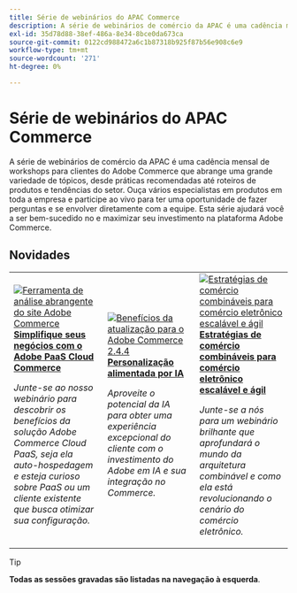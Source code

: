 ```yaml
---
title: Série de webinários do APAC Commerce
description: A série de webinários de comércio da APAC é uma cadência mensal de workshops para clientes do Adobe Commerce que abrange uma grande variedade de tópicos, desde práticas recomendadas até roteiros de produtos e tendências do setor.
exl-id: 35d78d88-38ef-486a-8e34-8bce0da673ca
source-git-commit: 0122cd988472a6c1b87318b925f87b56e908c6e9
workflow-type: tm+mt
source-wordcount: '271'
ht-degree: 0%

---
```


# Série de webinários do APAC Commerce

A série de webinários de comércio da APAC é uma cadência mensal de workshops para clientes do Adobe Commerce que abrange uma grande variedade de tópicos, desde práticas recomendadas até roteiros de produtos e tendências do setor. Ouça vários especialistas em produtos em toda a empresa e participe ao vivo para ter uma oportunidade de fazer perguntas e se envolver diretamente com a equipe. Esta série ajudará você a ser bem-sucedido no e maximizar seu investimento na plataforma Adobe Commerce.

## Novidades

<table>
<tr>
  <td>
    <a href="https://experienceleague.adobe.com/docs/events/apac-commerce-recordings/2023/adobes-paas-cloud-commerce.html">
      <img alt="Ferramenta de análise abrangente do site Adobe Commerce" src="https://video.tv.adobe.com/v/3419132?format=jpeg" />
    </a>
     <div>
      <a href="https://experienceleague.adobe.com/docs/events/apac-commerce-recordings/2023/adobes-paas-cloud-commerce.html">
        <strong>Simplifique seus negócios com o Adobe PaaS Cloud Commerce</strong>
      </a>
    </div>
    <p>
    <em>Junte-se ao nosso webinário para descobrir os benefícios da solução Adobe Commerce Cloud PaaS, seja ela auto-hospedagem e esteja curioso sobre PaaS ou um cliente existente que busca otimizar sua configuração.</em>
    <p>
  </td>
  <td>
    <a href="https://experienceleague.adobe.com/docs/events/apac-commerce-recordings/2023/ai-personalisation.html">
      <img alt="Benefícios da atualização para o Adobe Commerce 2.4.4" src="https://video.tv.adobe.com/v/3419107?format=jpeg" />
    </a>
     <div>
      <a href="https://experienceleague.adobe.com/docs/events/apac-commerce-recordings/2023/ai-personalisation.html">
        <strong>Personalização alimentada por IA</strong>
      </a>
    </div>
    <p>
    <em>Aproveite o potencial da IA para obter uma experiência excepcional do cliente com o investimento do Adobe em IA e sua integração no Commerce.</em>
    <p>
  </td>
  <td>
    <a href="https://experienceleague.adobe.com/docs/events/apac-commerce-recordings/2023/composable-commerce.html">
      <img alt="Estratégias de comércio combináveis para comércio eletrônico escalável e ágil" src="https://video.tv.adobe.com/v/3420655?format=jpeg" />
    </a>
     <div>
      <a href="https://experienceleague.adobe.com/docs/events/apac-commerce-recordings/2023/composable-commerce.html">
        <strong>Estratégias de comércio combináveis para comércio eletrônico escalável e ágil</strong>
      </a>
    </div>
    <p>
    <em>Junte-se a nós para um webinário brilhante que aprofundará o mundo da arquitetura combinável e como ela está revolucionando o cenário do comércio eletrônico.</em>
    <p>
  </td>  
</tr>
</table>

>[!TIP]
>
>**Todas as sessões gravadas são listadas na navegação à esquerda**.
